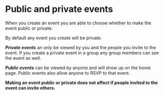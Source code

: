 # Public and private events

When you create an event you are able to choose whether to make the event public or private. 

By default any event you create will be private. 

***Private events*** an only be viewed by you and the people you invite to the event. If you create a private event in a group any group members can see the event as well.

***Public events*** can be viewed by anyone and will show up on the home page. Public events also allow anyone to RSVP to that event.

**Making an event public or private does not affect if people invited to the event can invite others.**
